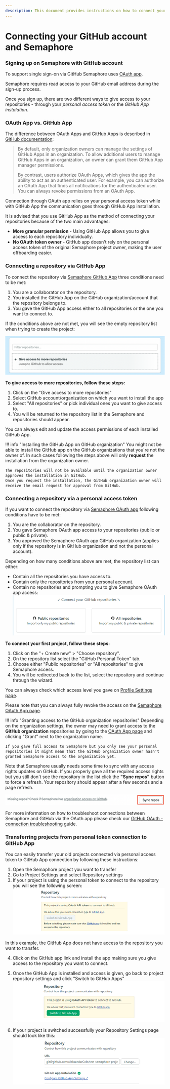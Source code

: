 ```yaml
---
description: This document provides instructions on how to connect your GitHub and Semaphore 2.0.
---
```


# Connecting your GitHub account and Semaphore

### Signing up on Semaphore with GitHub account
To support single sign-on via GitHub Semaphore uses [OAuth app](https://github.com/settings/connections/applications/328c742132e5407abd7d).

Semaphore requires read access to your GitHub email address during the sign-up process. 

Once you sign up, there are two different ways to give access to your repositories - through your _personal access token_ or the _GitHub App instalation_.

### OAuth App vs. GitHub App
The difference between OAuth Apps and GitHub Apps is described in [GitHub documentation](https://docs.github.com/en/developers/apps/about-apps):

> By default, only organization owners can manage the settings of GitHub Apps in an organization. To allow additional users to manage GitHub Apps in an organization, an owner can grant them GitHub App manager permissions.
> 
> By contrast, users authorize OAuth Apps, which gives the app the ability to act as an authenticated user. For example, you can authorize an OAuth App that finds all notifications for the authenticated user. You can always revoke permissions from an OAuth App.

Connection through OAuth app relies on your personal access token while with GitHub App the communication goes through GitHub App installation.

It is advised that you use GitHub App as the method of connecting your repositories because of the two main advantages:

- **More granular permission** - Using GitHub App allows you to give access to each repository individually.
- **No OAuth token owner** - GitHub app doesn't rely on the personal access token of the original Semaphore project owner, making the user offboarding easier. 

### Connecting a repository via GitHub App
To connect the repository via [Semaphore GitHub App](https://github.com/apps/semaphore-ci-cd) three conditions need to be met:  
1. You are a collaborator on the repository.  
2. You installed the GitHub App on the GitHub organization/account that the repository belongs to.  
3. You gave the GitHub App access either to all repositories or the one you want to connect to.  

If the conditions above are not met, you will see the empty repository list when trying to create the project:

![GH App - Empty list](.images/ghapp_zero.png)

**To give access to more repositories, follow these steps:**

1. Click on the "Give access to more repositories"  
2. Select GitHub account/organization on which you want to install the app  
3. Select "All repositories" or pick individual ones you want to give access to.   
4. You will be returned to the repository list in the Semaphore and repositories should appear.   

You can always edit and update the access permissions of each installed GitHub App. 

!!! info "Installing the GitHub App on GitHub organization"
    You might not be able to install the GitHub app on the GitHub organizations that you're not the owner of. In such cases following the steps above will only **request** the installation from the organization owner. 
    
    The repositories will not be available until the organization owner approves the installation in GitHub. 
    Once you request the installation, the GitHub organization owner will receive the email request for approval from GitHub.

### Connecting a repository via a personal access token
If you want to connect the repository via [Semaphore OAuth app](https://github.com/settings/connections/applications/328c742132e5407abd7d) following conditions have to be met:

1. You are the collaborator on the repository.
2. You gave Semaphore OAuth app access to your repositories (public or public & private).
3. You approved the Semaphore OAuth app GitHub organization (applies only if the repository is in GitHub organization and not the personal account).

Depending on how many conditions above are met, the repository list can either: 
- Contain all the repositories you have access to.
- Contain only the repositories from your personal account.
- Contain no repositories and prompting you to give Semaphore OAuth app access:
![OAuth permissions](.images/oauth_permissions.png)

**To connect your first project, follow these steps:**  
1. Click on the "+ Create new" > "Choose repository".  
2. On the repository list select the "GitHub Personal Token" tab.  
3. Choose either "Public repositories" or "All repositories" to give Semaphore access.  
4. You will be redirected back to the list, select the repository and continue through the wizard.  

You can always check which access level you gave on [Profile Settings page](https://me.semaphoreci.com/account).

Please note that you can always fully revoke the access on the [Semaphore OAuth App page](https://github.com/settings/connections/applications/328c742132e5407abd7d).

!!! info "Granting access to the GitHub organization repositories"
    Depending on the organization settings, the owner may need to grant access to the **GitHub organization** repositories by going to the [OAuth App page](https://github.com/settings/connections/applications/328c742132e5407abd7d) and clicking "Grant" next to the organization name. 
    
    If you gave full access to Semaphore but you only see your personal repositories it might mean that the GitHub organization owner hasn't granted Semaphore access to the organization yet. 

Note that Semaphore usually needs some time to sync with any access rights updates on GitHub. If you properly gave all the required access rights but you still don't see the repository in the list click the **"Sync repos"** button to force a refresh. Your repository should appear after a few seconds and a page refresh. 

![OAuth Refresh](.images/oauth_refresh.png)

For more information on how to troubleshoot connections between Semaphore and GitHub via the OAuth app please check our [GitHub OAuth - connection troubleshooting](https://docs.semaphoreci.com/account-management/checking-the-connection-between-github-and-semaphore-2.0/) guide.

### Transferring projects from personal token connection to GitHub App
You can easily transfer your old projects connected via personal access token to GitHub App connection by following these instructions:

1. Open the Semaphore project you want to transfer  
2. Go to Project Settings and select Repository settings  
3. If your project is using the personal token to connect to the repository you will see the following screen:
![GH App - Transfer project](.images/transfer_no_access.png)

In this example, the GitHub App does not have access to the repository you want to transfer.

4. Click on the GitHub app link and install the app making sure you give access to the repository you want to connect.  
5. Once the GitHub App is installed and access is given, go back to project repository settings and click "Switch to GitHub Apps"
![GH App - Transfer project](.images/transfer_access.png)  

6. If your project is switched successfully your Repository Settings page should look like this:
![GH App - Transfer success](.images/transfer_success.png)
